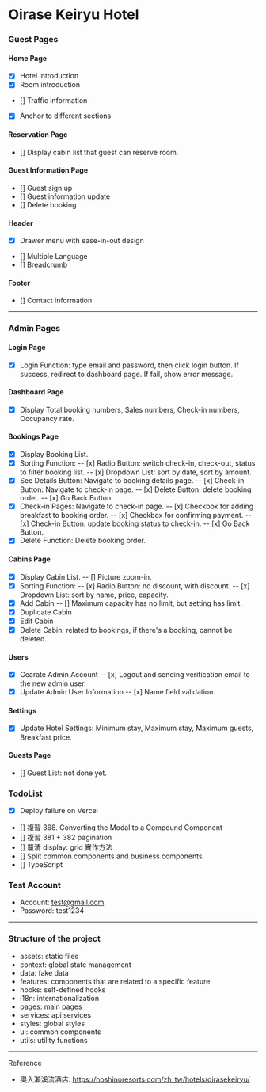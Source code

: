 # Oirase Keiryu Hotel

### Guest Pages

#### Home Page

- [x] Hotel introduction
- [x] Room introduction
- [] Traffic information
- [x] Anchor to different sections

#### Reservation Page

- [] Display cabin list that guest can reserve room.

#### Guest Information Page

- [] Guest sign up
- [] Guest information update
- [] Delete booking

#### Header

- [x] Drawer menu with ease-in-out design
- [] Multiple Language
- [] Breadcrumb

#### Footer

- [] Contact information

---

### Admin Pages

#### Login Page

- [x] Login Function: type email and password, then click login button. If success, redirect to dashboard page. If fail, show error message.

#### Dashboard Page

- [x] Display Total booking numbers, Sales numbers, Check-in numbers, Occupancy rate.

#### Bookings Page

- [x] Display Booking List.
- [x] Sorting Function:
      -- [x] Radio Button: switch check-in, check-out, status to filter booking list.
      -- [x] Dropdown List: sort by date, sort by amount.
- [x] See Details Button: Navigate to booking details page.
      -- [x] Check-in Button: Navigate to check-in page.
      -- [x] Delete Button: delete booking order.
      -- [x] Go Back Button.
- [x] Check-in Pages: Navigate to check-in page.
      -- [x] Checkbox for adding breakfast to booking order.
      -- [x] Checkbox for confirming payment.
      -- [x] Check-in Button: update booking status to check-in.
      -- [x] Go Back Button.
- [x] Delete Function: Delete booking order.

#### Cabins Page

- [x] Display Cabin List.
      -- [] Picture zoom-in.
- [x] Sorting Function:
      -- [x] Radio Button: no discount, with discount.
      -- [x] Dropdown List: sort by name, price, capacity.
- [x] Add Cabin
      -- [] Maximum capacity has no limit, but setting has limit.
- [x] Duplicate Cabin
- [x] Edit Cabin
- [x] Delete Cabin: related to bookings, if there's a booking, cannot be deleted.

#### Users

- [x] Cearate Admin Account
      -- [x] Logout and sending verification email to the new admin user.
- [x] Update Admin User Information
      -- [x] Name field validation

#### Settings

- [x] Update Hotel Settings: Minimum stay, Maximum stay, Maximum guests, Breakfast price.

#### Guests Page

- [] Guest List: not done yet.

### TodoList

- [x] Deploy failure on Vercel
- [] 複習 368. Converting the Modal to a Compound Component
- [] 複習 381 + 382 pagination
- [] 釐清 display: grid 實作方法
- [] Split common components and business components.
- [] TypeScript

### Test Account

- Account: test@gmail.com
- Password: test1234

---

### Structure of the project

- assets: static files
- context: global state management
- data: fake data
- features: components that are related to a specific feature
- hooks: self-defined hooks
- i18n: internationalization
- pages: main pages
- services: api services
- styles: global styles
- ui: common components
- utils: utility functions

---

Reference

- 奧入瀨溪流酒店: https://hoshinoresorts.com/zh_tw/hotels/oirasekeiryu/
